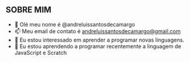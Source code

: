 ## SOBRE MIM
- 👋 Olé meu nome é @andreluissantosdecamargo
- 📫 Meu email de contato é andreluissantosdecamargo@gmail.com
- 👀 Eu estou interessado em aprender a programar novas linguagens.
- 🌱 Eu estou aprendendo a programar recentemente a linguagem de JavaScript e Scratch


<!---

--->
